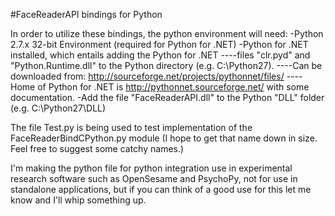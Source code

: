 #FaceReaderAPI bindings for Python

In order to utilize these bindings, the python environment will need:
-Python 2.7.x 32-bit Environment (required for Python for .NET)
-Python for .NET installed, which entails adding the Python for .NET
----files "clr.pyd" and "Python.Runtime.dll" to the Python directory (e.g. C:\Python27\).
----Can be downloaded from: http://sourceforge.net/projects/pythonnet/files/
----Home of Python for .NET is http://pythonnet.sourceforge.net/ with some documentation.
-Add the file "FaceReaderAPI.dll" to the Python "DLL" folder (e.g. C:\Python27\DLL)

The file Test.py is being used to test implementation of the FaceReaderBindCPython.py module (I hope to get that name down in size. Feel free to suggest some catchy names.)

I'm making the python file for python integration use in experimental research software such as OpenSesame and PsychoPy, not for use in standalone applications, but if you can think of a good use for this let me know and I'll whip something up.

